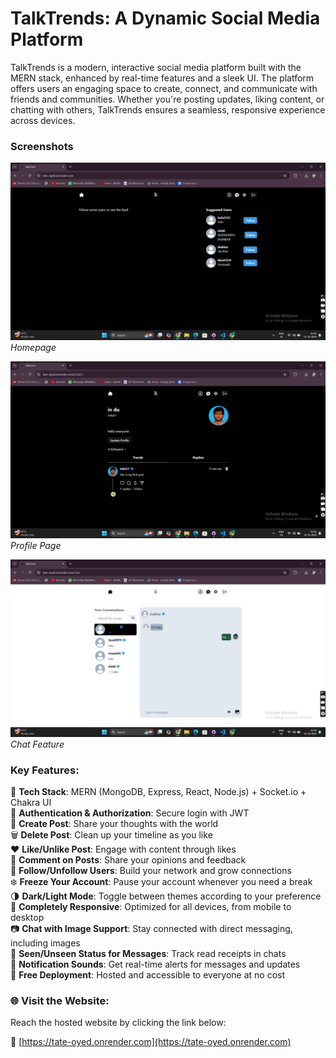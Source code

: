 # TalkTrends: A Dynamic Social Media Platform

TalkTrends is a modern, interactive social media platform built with the MERN stack, enhanced by real-time features and a sleek UI. The platform offers users an engaging space to create, connect, and communicate with friends and communities. Whether you're posting updates, liking content, or chatting with others, TalkTrends ensures a seamless, responsive experience across devices.

### Screenshots
![TalkTrends Homepage](https://github.com/indu-shekhar-yadav/TalkTrends/blob/main2/Screenshot%20(11).png)
*Homepage*

![TalkTrends Profile Page](https://github.com/indu-shekhar-yadav/TalkTrends/blob/main2/Screenshot%20(10).png)
*Profile Page*

![TalkTrends Chat Feature](https://github.com/indu-shekhar-yadav/TalkTrends/blob/main2/Screenshot%20(15).png)
*Chat Feature*

### Key Features:
🚀 **Tech Stack**: MERN (MongoDB, Express, React, Node.js) + Socket.io + Chakra UI  
🔐 **Authentication & Authorization**: Secure login with JWT  
📝 **Create Post**: Share your thoughts with the world  
🗑️ **Delete Post**: Clean up your timeline as you like  
❤️ **Like/Unlike Post**: Engage with content through likes  
💬 **Comment on Posts**: Share your opinions and feedback  
👥 **Follow/Unfollow Users**: Build your network and grow connections  
❄️ **Freeze Your Account**: Pause your account whenever you need a break  
🌗 **Dark/Light Mode**: Toggle between themes according to your preference  
📱 **Completely Responsive**: Optimized for all devices, from mobile to desktop  
📷 **Chat with Image Support**: Stay connected with direct messaging, including images  
👀 **Seen/Unseen Status for Messages**: Track read receipts in chats  
🔔 **Notification Sounds**: Get real-time alerts for messages and updates  
🌟 **Free Deployment**: Hosted and accessible to everyone at no cost

### 🌐 Visit the Website:
Reach the hosted website by clicking the link below:

🔗 [https://tate-oyed.onrender.com](https://tate-oyed.onrender.com)
